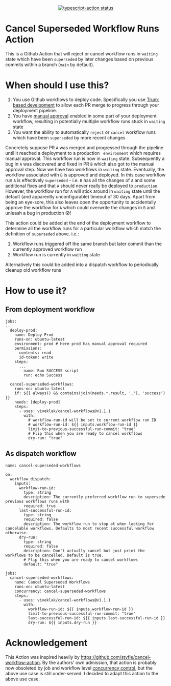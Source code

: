 <p align="center">
  <a href="https://github.com/viveklak/cancel-workflows/actions"><img alt="typescript-action status" src="https://github.com/viveklak/cancel-workflows/workflows/build-test/badge.svg"></a>
</p>

# Cancel Superseded Workflow Runs Action

This is a Github Action that will reject or cancel workflow runs in `waiting` state which have been `superseded` by later changes based on previous commits within a branch (`main` by default).

# When should I use this?

1. You use Github workflows to deploy code. Specifically you use [Trunk based development](https://trunkbaseddevelopment.com/#scaled-trunk-based-development) to allow each PR merge to progress through your deployment pipeline.
2. You have [manual approval](https://docs.github.com/en/actions/managing-workflow-runs/reviewing-deployments) enabled in some part of your deployment workflow, resulting in potentially multiple workflow runs stuck in `waiting` state
3. You want the ability to automatically `reject` or `cancel` workflow runs which have been `superseded` by more recent changes

Concretely suppose PR `A` was merged and progressed through the pipeline until it reached a deployment to a production ` environment` which requires manual approval. This workflow run is now in `waiting` state. Subsequently a bug in `A` was discovered and fixed in PR `B` which also got to the manual approval step. Now we have two workflows in `waiting` state. Eventually, the workflow associated with `B` is approved and deployed. In this case workflow run `A` is effectively `superseded` - i.e. `B` has all the changes of `A` and some additional fixes and that `A` should never really be deployed to `production`. However, the workflow run for `A` will stick around in `waiting` state until the default (and apparently unconfigurable) timeout of 30 days. Apart from being an eye-sore, this also leaves open the opportunity to accidentally approve the workflow for `A` which could overwrite the changes in `B` and unleash a bug in production 😰!

This action could be added at the end of the deployment workflow to determine all the workflow runs for a particular workflow which match the definition of `superseded` above. i.e.:

1. Workflow runs triggered off the same branch but later commit than the currently approved workflow run
2. Workflow run is currently in `waiting` state

Alternatively this could be added into a dispatch workflow to periodically cleanup old workflow runs

# How to use it?

## From deployment workflow

```
jobs:
...
  deploy-prod:
    name: Deploy Prod
    runs-on: ubuntu-latest
    environment: prod # Here prod has manual approval required
    permissions:
      contents: read
      id-token: write
    steps:
      ...
      - name: Run SUCCESS script
        run: echo Success

  cancel-superseded-workflows:
    runs-on: ubuntu-latest
    if: ${{ always() && contains(join(needs.*.result, ','), 'success') }}
    needs: [deploy-prod]
    steps:
      - uses: viveklak/cancel-workflows@v1.1.1
        with:
          # workflow-run-id will be set to current workflow run ID
          # workflow-run-id: ${{ inputs.workflow-run-id }}
          limit-to-previous-successful-run-commit: "true"
          # Flip this when you are ready to cancel workflows
          dry-run: "true"
```

## As dispatch workflow

```
name: cancel-superseded-workflows

on:
  workflow_dispatch:
    inputs:
      workflow-run-id:
        type: string
        description: The currently preferred workflow run to supersede previous workflows runs with
        required: true
      last-successful-run-id:
        type: string
        required: false
        description: The workflow run to stop at when looking for cancelable workflows. Defaults to most recent successful workflow otherwise.
      dry-run:
        type: string
        required: false
        description: Don't actually cancel but just print the workflows to be cancelled. Default is true.
        # Flip this when you are ready to cancel workflows
        default: "true"

jobs:
  cancel-superseded-workflows:
    name: Cancel Superseded Workflows
    runs-on: ubuntu-latest
    concurrency: cancel-superseded-workflows
    steps:
      - uses: viveklak/cancel-workflows@v1.1.1
        with:
          workflow-run-id: ${{ inputs.workflow-run-id }}
          limit-to-previous-successful-run-commit: "true"
          last-successful-run-id: ${{ inputs.last-successful-run-id }}
          dry-run: ${{ inputs.dry-run }}

```

# Acknowledgement

This Action was inspired heavily by https://github.com/styfle/cancel-workflow-action. By the authors' own admission, that action is probably now obsoleted by job and workflow level [concurrency control](https://docs.github.com/en/actions/using-jobs/using-concurrency), but the above use case is still under-served. I decided to adapt this action to the above use case.

